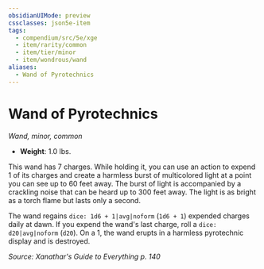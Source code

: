 ```yaml
---
obsidianUIMode: preview
cssclasses: json5e-item
tags:
  - compendium/src/5e/xge
  - item/rarity/common
  - item/tier/minor
  - item/wondrous/wand
aliases:
  - Wand of Pyrotechnics
---
```

# Wand of Pyrotechnics
*Wand, minor, common*  

- **Weight**: 1.0 lbs.

This wand has 7 charges. While holding it, you can use an action to expend 1 of its charges and create a harmless burst of multicolored light at a point you can see up to 60 feet away. The burst of light is accompanied by a crackling noise that can be heard up to 300 feet away. The light is as bright as a torch flame but lasts only a second.

The wand regains `dice: 1d6 + 1|avg|noform` (`1d6 + 1`) expended charges daily at dawn. If you expend the wand's last charge, roll a `dice: d20|avg|noform` (`d20`). On a 1, the wand erupts in a harmless pyrotechnic display and is destroyed.

*Source: Xanathar's Guide to Everything p. 140*
